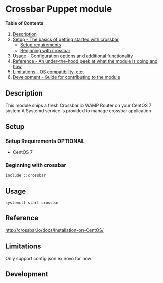 # Crossbar Puppet module

#### Table of Contents

1. [Description](#description)
1. [Setup - The basics of getting started with crossbar](#setup)
    * [Setup requirements](#setup-requirements)
    * [Beginning with crossbar](#beginning-with-crossbar)
1. [Usage - Configuration options and additional functionality](#usage)
1. [Reference - An under-the-hood peek at what the module is doing and how](#reference)
1. [Limitations - OS compatibility, etc.](#limitations)
1. [Development - Guide for contributing to the module](#development)

## Description

This module ships a fresh Crossbar.io WAMP Router on your CentOS 7 system
A Systemd service is provided to manage crossbar application

## Setup


### Setup Requirements **OPTIONAL**

* CentOS 7

### Beginning with crossbar

```
include ::crossbar

```

## Usage

```
systemctl start crossbar
```
## Reference

http://crossbar.io/docs/Installation-on-CentOS/

## Limitations

Only support config.json ex novo for now
## Development


